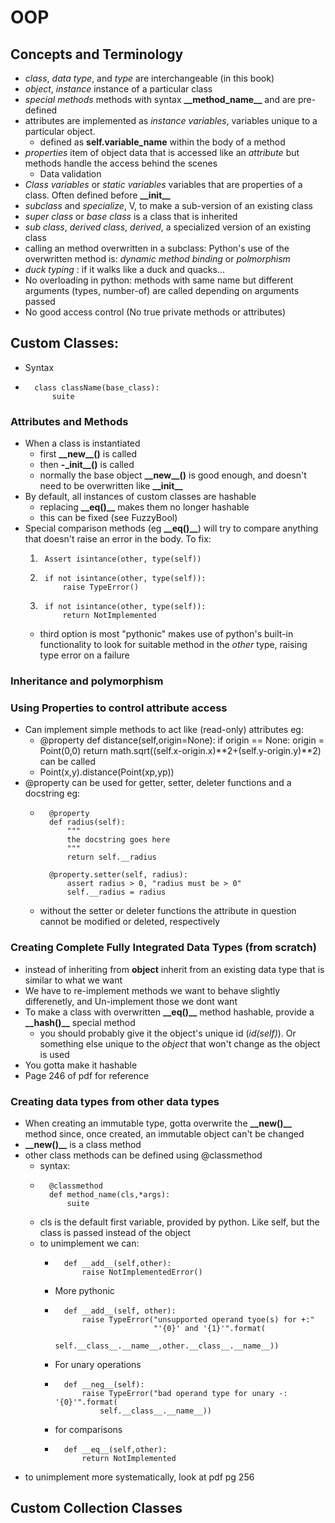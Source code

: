# OOP

## Concepts and Terminology
* _class_, _data type_, and _type_ are interchangeable (in this book)
* _object_, _instance_ instance of a particular class
* _special methods_ methods with syntax **\_\_method_name__** and are pre-defined
* attributes are implemented as _instance variables_, variables unique to a particular object.
    * defined as **self.variable_name** within the body of a method
* _properties_ item of object data that is accessed like an _attribute_ but methods handle the access behind the scenes
    * Data validation
* _Class variables_ or _static variables_ variables that are properties of a class. Often defined before **\_\_init__**
* _subclass_ and _specialize_, V, to make a sub-version of an existing class
* _super class_ or _base class_ is a class that is inherited
* _sub class_, _derived class_, _derived_, a specialized version of an existing class
* calling an method overwritten in a subclass: Python's use of the overwritten method is: _dynamic method binding_ or _polmorphism_
* _duck typing_ : if it walks like a duck and quacks...
* No overloading in python: methods with same name but different arguments (types, number-of) are called depending on arguments passed
* No good access control (No true private methods or attributes)

## Custom Classes:
* Syntax
*       class className(base_class):
            suite

### Attributes and Methods
* When a class is instantiated
    * first **\_\_new__()** is called
    * then **\-\_init__()** is called
    * normally the base object **\_\_new__()** is good enough, and doesn't need to be overwritten like **\_\_init__**
* By default, all instances of custom classes are hashable
    * replacing **\_\_eq()__** makes them no longer hashable
    * this can be fixed (see FuzzyBool)
* Special comparison methods (eg **\_\_eq()__**) will try to compare anything that doesn't raise an error in the body. To fix:
    1.      Assert isintance(other, type(self))
    2.      if not isintance(other, type(self)):
                raise TypeError()
    3.      if not isintance(other, type(self)):
                return NotImplemented
    * third option is most "pythonic" makes use of python's built-in functionality to look for suitable method in the *other* type, raising type error on a failure
    
### Inheritance and polymorphism


### Using Properties to control attribute access
* Can implement simple methods to act like (read-only) attributes eg:
    *   @property
        def distance(self,origin=None):
            if origin == None:
                origin = Point(0,0)
            return math.sqrt((self.x-origin.x)**2+(self.y-origin.y)**2)
    can be called
    * Point(x,y).distance(Point(xp,yp))
* @property can be used for getter, setter, deleter functions and a docstring eg:
    *       @property
            def radius(self):
                """
                the docstring goes here
                """
                return self.__radius
             
            @property.setter(self, radius):
                assert radius > 0, "radius must be > 0"
                self.__radius = radius
   * without the setter or deleter functions the attribute in question cannot be modified or deleted, respectively

### Creating Complete Fully Integrated Data Types (from scratch)
* instead of inheriting from **object** inherit from an existing data type that is similar to what we want
* We have to re-implement methods we want to behave slightly differenetly, and Un-implement those we dont want
* To make a class with overwritten **\_\_eq()__** method hashable, provide a **\_\_hash()__** special method
    * you should probably give it the object's unique id (*id(self)*). Or something else unique to the *object* that won't change as the object is used
* You gotta make it hashable
* Page 246 of pdf for reference
### Creating data types from other data types
* When creating an immutable type, gotta overwrite the **\_\_new()__** method since, once created, an immutable object can't be changed
* **\_\_new()__** is a class method
* other class methods can be defined using @classmethod
    * syntax:
    *       @classmethod
            def method_name(cls,*args):
                suite
    * cls is the default first variable, provided by python. Like self, but the class is passed instead of the object
    * to unimplement we can:
        *       def __add__(self,other):
                    raise NotImplementedError()
        * More pythonic
        *       def __add__(self, other):
                    raise TypeError("unsupported operand tyoe(s) for +:"
                                    "'{0}' and '{1}'".format(
                                self.__class__.__name__,other.__class__.__name__))
        * For unary operations
        *       def __neg__(self):
                    raise TypeError("bad operand type for unary -: '{0}'".format(
                        self.__class__.__name__))
        * for comparisons
        *       def __eq__(self,other):
                    return NotImplemented
* to unimplement more systematically, look at pdf pg 256

## Custom Collection Classes